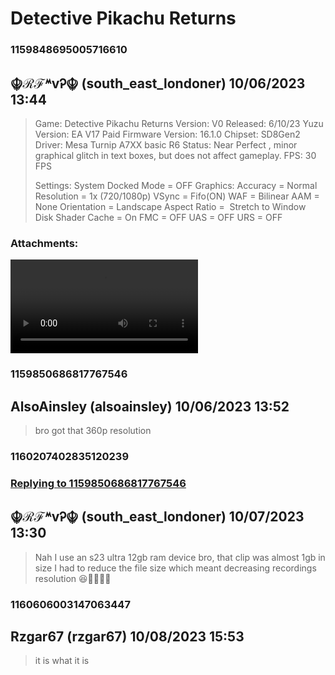 # Detective Pikachu Returns
### 1159848695005716610
## ☬ℛℱᔿvᎮ☬ (south_east_londoner) 10/06/2023 13:44 

> Game: Detective Pikachu Returns
> Version: V0
> Released: 6/10/23
> Yuzu Version: EA V17 Paid
> Firmware Version: 16.1.0
> Chipset: SD8Gen2
> Driver: Mesa Turnip A7XX basic R6
> Status: Near Perfect , minor graphical glitch in text boxes, but does not affect gameplay.
> FPS: 30 FPS
> 
> Settings:
> System
> Docked Mode = OFF
> Graphics:
> Accuracy = Normal
> Resolution = 1x (720/1080p)
> VSync = Fifo(ON)
> WAF = Bilinear 
> AAM = None
> Orientation = Landscape
> Aspect Ratio =  Stretch to Window
> Disk Shader Cache = On
> FMC = OFF
> UAS = OFF
> URS = OFF
### Attachments: 
![VID_20231006_143956_478.mp4](https://yuzudiscordbackup.s3.us-west-2.amazonaws.com/files-media/1159848695005716610_VID_20231006_143956_478.mp4)

### 1159850686817767546
## AlsoAinsley (alsoainsley) 10/06/2023 13:52 

> bro got that 360p resolution

### 1160207402835120239
### [Replying to 1159850686817767546](#1159850686817767546)
## ☬ℛℱᔿvᎮ☬ (south_east_londoner) 10/07/2023 13:30 

> Nah I use an s23 ultra 12gb ram device bro, that clip was almost 1gb in size I had to reduce the file size which meant decreasing recordings resolution  😆🤣🤣🤣🤣

### 1160606003147063447
## Rzgar67 (rzgar67) 10/08/2023 15:53 

> it is what it is

